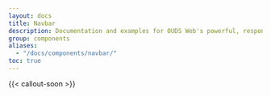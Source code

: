 ```yaml
---
layout: docs
title: Navbar
description: Documentation and examples for OUDS Web's powerful, responsive navigation header, the navbar. Includes support for branding, navigation, and more, including support for our collapse plugin.
group: components
aliases:
  - "/docs/components/navbar/"
toc: true
---
```


{{< callout-soon >}}
